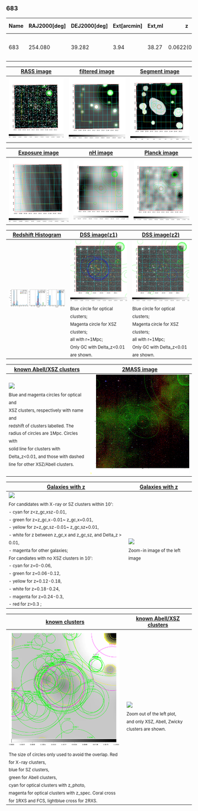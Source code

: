 <div STYLE="page-break-after: always;"></div>

### 683

|Name|RAJ2000[deg]|DEJ2000[deg] |Ext[arcmin]| Ext,ml | z | z_src| C|GC(XSZ,Delta_z<0.01)| GC(OPT,Delta_z<0.01)|GC| R_sig[arcmin] | R500[arcmin] | R500[Mpc]| CRsig[c/s] | CR500[c/s] |L500[1E44 erg/s]|F500[1E-12 erg/s/cm^2]| M500[1E14 Msun]|Tx[keV]|Cnt_sig|Beta|Rc[arcmin]|Comment|Alias|
|---|---|---|---|---|---|------|---|--------|---------|----------|---|---|---|---|---|---|---|---|---|---|---|---|---|---|
|683| 254.080| 39.282| 3.94| 38.27| 0.0622(0.005)| z1, z_xsz| B| F20| N, W| F20, N, SPI, W| 11.725| 9.314| 0.670| 0.128(0.029)| 0.124(0.028)| 0.214(0.041)| 2.299(0.436)| 0.91(0.09)| 2.05(0.13)| 97.1| 0.736(-0.148+0.170)| 4.617(-1.472+1.380)| -| t190|

|[RASS image](../image/683/683_img.pdf)|[filtered image](../image/683/683_fil.pdf)|[Segment image](../image/683/683_seg.pdf)|
|-------------------|--------------------|-------------------|
| <img src="../image/683/683_img.png" width="300">  | <img src="../image/683/683_fil.png" width="300">   | <img src="../image/683/683_seg.png" width="300">  |

|[Exposure image](../image/683/683_mex.pdf)| [nH image](../image/683/683_nh.pdf)| [Planck image](../image/683/683_p.pdf)|
|-------------------|--------------------|-------------------|
|<img src="../image/683/683_mex.png" width="300">   | <img src="../image/683/683_nh.png" width="300">    | <img src="../image/683/683_p.png" width="300"> |

|[Redshift Histogram](../image/683/683_zg.pdf) | [DSS image(z1)](../image/683/683_dss_z1.pdf)      |  [DSS image(z2)](../image/683/683_dss_z2.pdf)    |
|-------------------|--------------------|-------------------|
|<img src="../image/683/683_zg.png" width="300"> |<img src="../image/683/683_dss_z1.png" width="300"> <sub><br>Blue circle for optical clusters; <br>Magenta circle for XSZ clusters; <br>all with r=1Mpc; <br>Only GC with Delta_z<0.01 are shown. </sub>| <img src="../image/683/683_dss_z2.png" width="300"><sub><br>Blue circle for optical clusters; <br>Magenta circle for XSZ clusters; <br>all with r=1Mpc; <br>Only GC with Delta_z<0.01 are shown. </sub> |

|[known Abell/XSZ clusters](../image/683/683_m.pdf) | [2MASS image](../image/683/683_2mass.pdf)      |
|-------------------|-------------------|
|<img src=../image/683/683_m.png width="300"> <br><sub>Blue and magenta circles for optical and <br>XSZ clusters, respectively with name and <br>redshift of clusters labelled. The <br>radius of circles are 1Mpc. Circles with <br>solid line for clusters with <br>Delta_z<0.01, and those with dashed <br>line for other XSZ/Abell clusters.        </sub>|<img src="../image/683/683_2mass.png" width="300">  |

|[Galaxies with z](../image/683/683_opt_ned.pdf) |[Galaxies with z](../image/683/683_opt_ned_zoom.pdf) |
|-------------------|-------------------|
| <img src=../image/683/683_opt_ned.png width="300"> <br><sub> For candidates with X-ray or SZ clusters within 10': <br> - cyan for z<z_gc,xsz-0.01, <br> - green for z=z_gc,x-0.01~ z_gc,x+0.01, <br> - yellow for z=z_gc,sz-0.01~ z_gc,sz+0.01, <br> - white for z between z_gc,x and z_gc,sz, and Delta_z > 0.01, <br> - magenta for other galaxies; <br>For candiates with no XSZ clusters in 10': <br> - cyan for z=0-0.06, <br> - green for z=0.06-0.12, <br> - yellow for z=0.12-0.18, <br> - white for z=0.18-0.24, <br> - magenta for z=0.24-0.3, <br> - red for z>0.3 ;  </sub>|<img src=../image/683/683_opt_ned_zoom.png width="300">  <br><sub> Zoom-in image of the left image</sub>|

|[known clusters](../image/683/683_gc.pdf) |[known Abell/XSZ clusters](../image/683/683_gc_large.pdf) |
|-------------------|-------------------|
| <img src=../image/683/683_gc.png width="300"> <br><sub> The size of circles only used to avoid the overlap. Red for X-ray clusters, <br> blue for SZ clusters, <br> green for Abell clusters, <br> cyan for optical clusters with z_photo, <br> magenta for optical clusters with z_spec. Coral cross for 1RXS and FCS, lightblue cross for 2RXS. </sub>|<img src=../image/683/683_gc_large.png width="300"> <br><sub> Zoom out of the left plot, <br> and only XSZ, Abell, Zwicky clusters are shown. </sub> |



